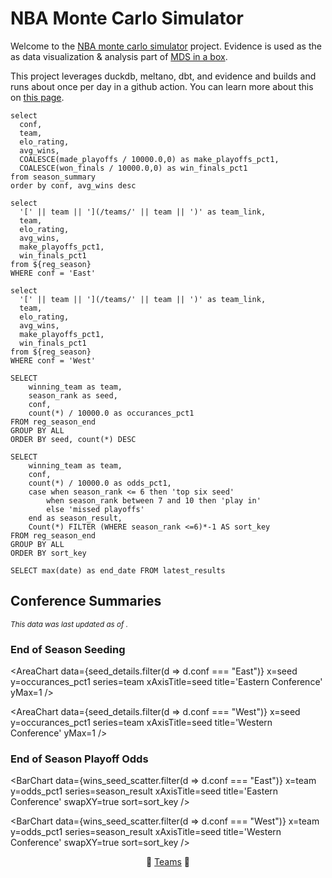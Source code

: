 # NBA Monte Carlo Simulator

Welcome to the [NBA monte carlo simulator](https://github.com/matsonj/nba-monte-carlo) project. Evidence is used as the as data visualization & analysis part of [MDS in a box](https://www.dataduel.co/modern-data-stack-in-a-box-with-duckdb/).

This project leverages duckdb, meltano, dbt, and evidence and builds and runs about once per day in a github action. You can learn more about this on [this page](/about).

```reg_season
select
  conf,
  team,
  elo_rating,
  avg_wins,
  COALESCE(made_playoffs / 10000.0,0) as make_playoffs_pct1,
  COALESCE(won_finals / 10000.0,0) as win_finals_pct1
from season_summary
order by conf, avg_wins desc
```

```east_conf
select
  '[' || team || '](/teams/' || team || ')' as team_link,
  team,
  elo_rating,
  avg_wins,
  make_playoffs_pct1,
  win_finals_pct1
from ${reg_season}
WHERE conf = 'East'
```

```west_conf
select
  '[' || team || '](/teams/' || team || ')' as team_link,
  team,
  elo_rating,
  avg_wins,
  make_playoffs_pct1,
  win_finals_pct1
from ${reg_season}
WHERE conf = 'West'
```

```seed_details
SELECT
    winning_team as team,
    season_rank as seed,
    conf,
    count(*) / 10000.0 as occurances_pct1
FROM reg_season_end
GROUP BY ALL
ORDER BY seed, count(*) DESC
```

```wins_seed_scatter
SELECT
    winning_team as team,
    conf,
    count(*) / 10000.0 as odds_pct1,
    case when season_rank <= 6 then 'top six seed'
        when season_rank between 7 and 10 then 'play in'
        else 'missed playoffs'
    end as season_result,
    Count(*) FILTER (WHERE season_rank <=6)*-1 AS sort_key
FROM reg_season_end
GROUP BY ALL
ORDER BY sort_key
```

```thru_date
SELECT max(date) as end_date FROM latest_results
```
## Conference Summaries
_<sub>This data was last updated as of <Value data={thru_date} column=end_date/>.</sub>_

### End of Season Seeding
<AreaChart
    data={seed_details.filter(d => d.conf === "East")} 
    x=seed
    y=occurances_pct1
    series=team
    xAxisTitle=seed
    title='Eastern Conference'
    yMax=1
/>

<AreaChart
    data={seed_details.filter(d => d.conf === "West")} 
    x=seed
    y=occurances_pct1
    series=team
    xAxisTitle=seed
    title='Western Conference'
    yMax=1
/>

### End of Season Playoff Odds
<BarChart
    data={wins_seed_scatter.filter(d => d.conf === "East")} 
    x=team
    y=odds_pct1
    series=season_result
    xAxisTitle=seed
    title='Eastern Conference'
    swapXY=true
    sort=sort_key
/>

<BarChart
    data={wins_seed_scatter.filter(d => d.conf === "West")} 
    x=team
    y=odds_pct1
    series=season_result
    xAxisTitle=seed
    title='Western Conference'
    swapXY=true
    sort=sort_key
/>

<center>

🏀 [Teams](/teams) 🏀 

 </center>